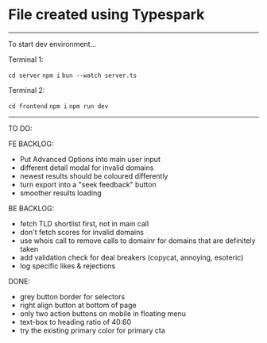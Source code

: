 # File created using Typespark

---

To start dev environment...

Terminal 1:

`cd server`
`npm i`
`bun --watch server.ts`

Terminal 2:

`cd frontend`
`npm i`
`npm run dev`

---

TO DO:

FE BACKLOG:

- Put Advanced Options into main user input
- different detail modal for invalid domains
- newest results should be coloured differently
- turn export into a "seek feedback" button
- smoother results loading

BE BACKLOG:

- fetch TLD shortlist first, not in main call
- don't fetch scores for invalid domains
- use whois call to remove calls to domainr for domains that are definitely taken
- add validation check for deal breakers (copycat, annoying, esoteric)
- log specific likes & rejections

DONE:

- grey button border for selectors
- right align button at bottom of page
- only two action buttons on mobile in floating menu
- text-box to heading ratio of 40:60
- try the existing primary color for primary cta
